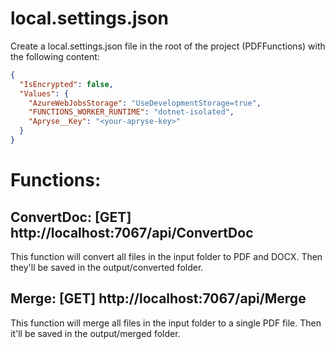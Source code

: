 # local.settings.json

Create a local.settings.json file in the root of the project (PDFFunctions) with the following content:

```json
{
  "IsEncrypted": false,
  "Values": {
    "AzureWebJobsStorage": "UseDevelopmentStorage=true",
    "FUNCTIONS_WORKER_RUNTIME": "dotnet-isolated",
    "Apryse__Key": "<your-apryse-key>"
  }
}
```

# Functions:

## ConvertDoc: [GET] http://localhost:7067/api/ConvertDoc

This function will convert all files in the input folder to PDF and DOCX. Then they'll be saved in the output/converted folder.

## Merge: [GET] http://localhost:7067/api/Merge

This function will merge all files in the input folder to a single PDF file. Then it'll be saved in the output/merged folder.